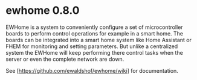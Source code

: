 # ewhome 0.8.0

EWHome is a system to conveniently configure a set of microcontroller boards to perform control operations for example in a smart home. The boards can be integrated into a smart home system like Home Assistant or FHEM for monitoring and setting parameters. But unlike a centralized system the EWHome will keep performing there control tasks when the server or even the complete network are down.

See [https://github.com/ewaldshof/ewhome/wiki] for documentation.



